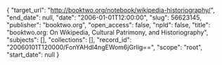 {
  "target_url": "http://booktwo.org/notebook/wikipedia-historiography/", 
  "end_date": null, 
  "date": "2006-01-01T12:00:00", 
  "slug": 56623145, 
  "publisher": "booktwo.org", 
  "open_access": false, 
  "npld": false, 
  "title": "booktwo.org: On Wikipedia, Cultural Patrimony, and Historiography", 
  "subjects": [], 
  "collections": [], 
  "record_id": "20060101T120000/FonYAHdI4ngEWom6jGrIig==", 
  "scope": "root", 
  "start_date": null
}

